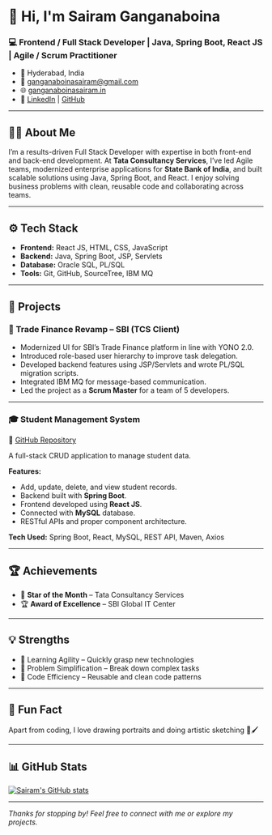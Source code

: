 # 👋 Hi, I'm Sairam Ganganaboina

### 💻 Frontend / Full Stack Developer | Java, Spring Boot, React JS | Agile / Scrum Practitioner

- 📍 Hyderabad, India  
- 📧 ganganaboinasairam@gmail.com  
- 🌐 [ganganaboinasairam.in](https://ganganaboinasairam.in)  
- 🔗 [LinkedIn](https://www.linkedin.com/in/ganganaboinasairam/) | [GitHub](https://github.com/ganganaboinasairam)

---

## 🧑‍💻 About Me

I’m a results-driven Full Stack Developer with expertise in both front-end and back-end development. At **Tata Consultancy Services**, I’ve led Agile teams, modernized enterprise applications for **State Bank of India**, and built scalable solutions using Java, Spring Boot, and React. I enjoy solving business problems with clean, reusable code and collaborating across teams.

---

## ⚙️ Tech Stack

- **Frontend:** React JS, HTML, CSS, JavaScript  
- **Backend:** Java, Spring Boot, JSP, Servlets  
- **Database:** Oracle SQL, PL/SQL  
- **Tools:** Git, GitHub, SourceTree, IBM MQ

---

## 📂 Projects

### 🔧 Trade Finance Revamp – SBI (TCS Client)
- Modernized UI for SBI’s Trade Finance platform in line with YONO 2.0.
- Introduced role-based user hierarchy to improve task delegation.
- Developed backend features using JSP/Servlets and wrote PL/SQL migration scripts.
- Integrated IBM MQ for message-based communication.
- Led the project as a **Scrum Master** for a team of 5 developers.

---

### 🎓 Student Management System  
📍 [GitHub Repository](https://github.com/ganganaboinasairam/student-management)

A full-stack CRUD application to manage student data.

**Features:**
- Add, update, delete, and view student records.
- Backend built with **Spring Boot**.
- Frontend developed using **React JS**.
- Connected with **MySQL** database.
- RESTful APIs and proper component architecture.
  
**Tech Used:** Spring Boot, React, MySQL, REST API, Maven, Axios

---

## 🏆 Achievements

- 🏅 **Star of the Month** – Tata Consultancy Services  
- 🏆 **Award of Excellence** – SBI Global IT Center  

---

## 💡 Strengths

- 🚀 Learning Agility – Quickly grasp new technologies  
- 🧠 Problem Simplification – Break down complex tasks  
- 🔁 Code Efficiency – Reusable and clean code patterns  

---

## 🎨 Fun Fact

Apart from coding, I love drawing portraits and doing artistic sketching 🎨🖌️

---

## 📊 GitHub Stats

[![Sairam's GitHub stats](https://github-readme-stats.vercel.app/api?username=ganganaboinasairam&show_icons=true&theme=github_dark)](https://github.com/ganganaboinasairam)

---

_Thanks for stopping by! Feel free to connect with me or explore my projects._
